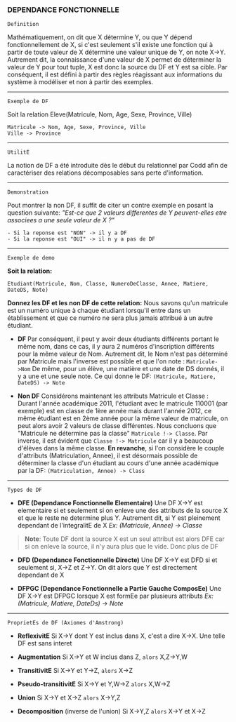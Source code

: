 ### DEPENDANCE FONCTIONNELLE

`Definition`

Mathématiquement, on dit que X détermine Y, ou que Y dépend fonctionnellement de X, si c'est seulement s'il existe une fonction qui à partir de toute valeur de X détermine une valeur unique de Y, on note X->Y. Autrement dit, la connaissance d'une valeur de X permet de déterminer la valeur de Y pour tout tuple, X est donc la source du DF et Y est sa cible. Par conséquent, il est défini à partir des règles réagissant aux informations du système à modéliser et non à partir des exemples.

---

`Exemple de DF`

Soit la relation Eleve(Matricule, Nom, Age, Sexe, Province, Ville)
```
Matricule -> Nom, Age, Sexe, Province, Ville
Ville -> Province
```

---

`UtilitE` 

La notion de DF a été introduite dès le début du relationnel par Codd afin de caractériser des relations décomposables sans perte d'information.

---

`Demonstration` 

Pout montrer la non DF, il suffit de citer un contre exemple en posant la question suivante: *"Est-ce que 2 valeurs differentes de Y peuvent-elles etre associees a une seule valeur de X ?"*
```
- Si la reponse est "NON" -> il y a DF
- Si la reponse est "OUI" -> il n y a pas de DF
```

---

`Exemple de demo`

**Soit la relation:**
```
Etudiant(Matricule, Nom, Classe, NumeroDeClasse, Annee, Matiere, DateDS, Note)
```

**Donnez les DF et les non DF de cette relation:**
Nous savons qu'un matricule est un numéro unique à chaque étudiant lorsqu'il entre dans un établissement et que ce numéro ne sera plus jamais attribué à un autre étudiant.

- **DF**
Par conséquent, il peut y avoir deux étudiants différents portant le même nom, dans ce cas, il y aura 2 numéros d'inscription différents pour la même valeur de Nom. Autrement dit, le Nom n'est pas déterminé par Matricule mais l'inverse est possible et que l'on note : `Matricule->Nom`
De même, pour un élève, une matière et une date de DS donnés, il y a une et une seule note. Ce qui donne le DF: `(Matricule, Matiere, DateDS) -> Note`

- **Non DF**
Considérons maintenant les attributs Matricule et Classe : Durant l'année académique 2011, l'étudiant avec le matricule 110001 (par exemple) est en classe de 1ère année mais durant l'année 2012, ce même étudiant est en 2ème année pour la même valeur de matricule, on peut alors avoir 2 valeurs de classe différentes. Nous concluons que "Matricule ne détermine pas la classe" `Matricule !-> Classe`. Par inverse, il est évident que `Classe !-> Matricule` car il y a beaucoup d'élèves dans la même classe. **En revanche**, si l'on considère le couple d'attributs (Matriculation, Annee), il est désormais possible de déterminer la classe d'un étudiant au cours d'une année académique par la DF: `(Matriculation, Annee) -> Class`

---

`Types de DF`

- **DFE (Dependance Fonctionnelle Elementaire)**
Une DF X->Y est elementaire si et seulement si on enleve une des attributs de la source X et que le reste ne determine plus Y. Autrement dit, si Y est pleinement dependant de l'integralitE de X
*Ex: (Matricule, Annee) -> Classe*
>**Note**: Toute DF dont la source X est un seul attribut est alors DFE car si on enleve la source, il n'y aura plus que le vide. Donc plus de DF

- **DFD (Dependance Fonctionnelle Directe)**
Une DF X->Y est DFD si et seulement si, X->Z et Z->Y. On dit alors que Y est directement dependant de X

- **DFPGC (Dependance Fonctionnelle a Partie Gauche ComposEe)**
Une DF X->Y est DFPGC lorsque X est formEe par plusieurs attributs
*Ex: (Matricule, Matiere, DateDs) -> Note*

---

`ProprietEs de DF (Axiomes d'Amstrong)`

- **ReflexivitE**
Si X->Y dont Y est inclus dans X, c'est a dire X->X. Une telle DF est sans interet

- **Augmentation**
Si X->Y et W inclus dans Z, `alors` X,Z->Y,W

- **TransitivitE**
Si X->Y et Y->Z, `alors` X->Z

- **Pseudo-transitivitE**
Si X->Y et Y,W->Z `alors` X,W->Z

- **Union**
Si X->Y et X->Z `alors` X->Y,Z

- **Decomposition** (inverse de l'union)
Si X->Y,Z `alors` X->Y et X->Z 